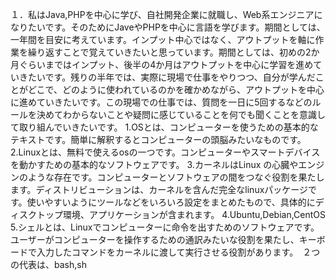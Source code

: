 １．私はJava,PHPを中心に学び、自社開発企業に就職し、Web系エンジニアになりたいです。そのためにJaveやPHPを中心に言語を学びます。期間としては、一年間を目安に考えています。インプット中心ではなく、アウトプットを軸に作業を繰り返すことで覚えていきたいと思っています。期間としては、初めの2か月ぐらいまではインプット、後半の4か月はアウトプットを中心に学習を進めていきたいです。残りの半年では、実際に現場で仕事をやりつつ、自分が学んだことがどこで、どのように使われているのかを確かめながら、アウトプットを中心に進めていきたいです。この現場での仕事では、質問を一日に5回するなどのルールを決めてわからないことや疑問に感じていることを何でも聞くことを意識して取り組んでいきたいです。
1.OSとは、コンピューターを使うための基本的なテキストです。簡単に解釈するとコンピューターの頭脳みたいなものです。
2.Linuxとは、無料で使えるosの一つです。コンピューターやスマートデバイスを動かすための基本的なソフトウェアです。
3.カーネルはLinux の心臓やエンジンのような存在です。コンピューターとソフトウェアの間をつなぐ役割を果たします。ディストリビューションは、カーネルを含んだ完全なlinuxパッケージです。使いやすいようにツールなどをいろいろ設定をまとめたもので、具体的にディスクトップ環境、アプリケーションが含まれます。
4.Ubuntu,Debian,CentOS
5.シェルとは、Linuxでコンピューターに命令を出すためのソフトウェアです。ユーザーがコンピューターを操作するための通訳みたいな役割を果たし、キーボードで入力したコマンドをカーネルに渡して実行させる役割があります。　２つの代表は、bash,sh
